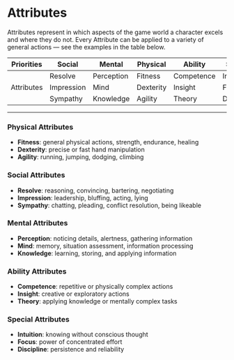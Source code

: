 # Attributes

Attributes represent in which aspects of the game world a character excels and where they do not. 
Every Attribute can be applied to a variety of general actions — see the examples in the table below.

| Priorities | Social     | Mental     | Physical  | Ability    | Special    |
| ---------- | ---------- | ---------- | --------- | ---------- |------------|
|            | Resolve    | Perception | Fitness   | Competence | Intuition  |
| Attributes | Impression | Mind       | Dexterity | Insight    | Focus      |
|            | Sympathy   | Knowledge  | Agility   | Theory     | Discipline |

---

### Physical Attributes

* **Fitness**: general physical actions, strength, endurance, healing
* **Dexterity**: precise or fast hand manipulation
* **Agility**: running, jumping, dodging, climbing

### Social Attributes

* **Resolve**: reasoning, convincing, bartering, negotiating
* **Impression**: leadership, bluffing, acting, lying
* **Sympathy**: chatting, pleading, conflict resolution, being likeable

### Mental Attributes

* **Perception**: noticing details, alertness, gathering information
* **Mind**: memory, situation assessment, information processing
* **Knowledge**: learning, storing, and applying information

### Ability Attributes

* **Competence**: repetitive or physically complex actions
* **Insight**: creative or exploratory actions
* **Theory**: applying knowledge or mentally complex tasks

### Special Attributes

* **Intuition**: knowing without conscious thought
* **Focus**: power of concentrated effort
* **Discipline**: persistence and reliability
